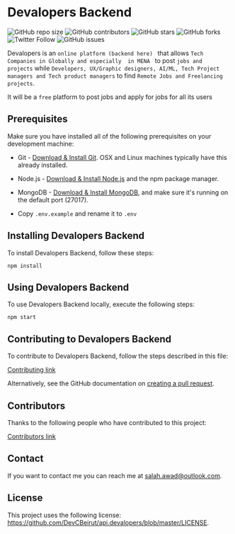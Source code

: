 # Devalopers Backend

![GitHub repo size](https://img.shields.io/github/repo-size/DevCBeirut/api.devalopers)
![GitHub contributors](https://img.shields.io/github/contributors/DevCBeirut/api.devalopers)
![GitHub stars](https://img.shields.io/github/stars/DevCBeirut/api.devalopers?style=social)
![GitHub forks](https://img.shields.io/github/forks/DevCBeirut/api.devalopers?style=social)
![Twitter Follow](https://img.shields.io/twitter/follow/salahelawad?style=social)
![GitHub issues](https://img.shields.io/github/issues/DevCBeirut/api.devalopers)


Devalopers is an `online platform (backend here) ` that allows `Tech Companies in Globally and especially  in MENA ` to post `jobs and projects` while `Developers, UX/Graphic designers, AI/ML, Tech Project managers and Tech product managers` to find `Remote Jobs and Freelancing projects`.

It will be a `free` platform to post jobs and apply for jobs for all its users

## Prerequisites
Make sure you have installed all of the following prerequisites on your development machine:
* Git - [Download & Install Git](https://git-scm.com/downloads). OSX and Linux machines typically have this already installed.
* Node.js - [Download & Install Node.js](https://nodejs.org/en/download/) and the npm package manager.
* MongoDB - [Download & Install MongoDB](http://www.mongodb.org/downloads), and make sure it's running on the default port (27017).

* Copy `.env.example` and rename it to `.env` 

## Installing Devalopers Backend

To install Devalopers Backend, follow these steps:
```
npm install
```
## Using Devalopers Backend

To use Devalopers Backend locally, execute the following steps:

```
npm start
```



## Contributing to Devalopers Backend
<!--- If your README is long or you have some specific process or steps you want contributors to follow, consider creating a separate CONTRIBUTING.md file--->
To contribute to Devalopers Backend, follow the steps described in this file:

[Contributing link](https://github.com/DevCBeirut/api.devalopers/blob/master/CONTRIBUTING.md)

Alternatively, see the GitHub documentation on [creating a pull request](https://help.github.com/en/github/collaborating-with-issues-and-pull-requests/creating-a-pull-request).

## Contributors

Thanks to the following people who have contributed to this project:

[Contributors link](https://github.com/DevCBeirut/api.devalopers/blob/master/CONTRIBUTING.md)

## Contact

If you want to contact me you can reach me at <salah.awad@outlook.com>.

## License
<!--- If you're not sure which open license to use see https://choosealicense.com/--->

This project uses the following license: [<https://github.com/DevCBeirut/api.devalopers/blob/master/LICENSE>](<link>).